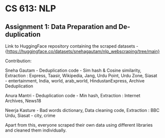 # CS 613: NLP
## Assignment 1: Data Preparation and De-duplication

Link to HuggingFace repository containing the scraped datasets - {https://huggingface.co/datasets/snehagautam/nlp_webscraping/tree/main}

Contribution:

Sneha Gautam - Deduplication code - Sim hash & Cosine similarity, 
Extraction : Express, Taasir, Wikipedia, Jang, Urdu Point, Urdu Zone, Siasat - entertainment, India, world, arab_world, HindustanExpress, Archive 
Deduplication

Anura Mantri - Deduplication code - Min hash, 
Extraction : Internet Archives, News18

Neerja Kasture - Bad words dictionary, Data cleaning code, 
Extraction : BBC Urdu, Siasat - city, crime

Apart from this, everyone scraped their own data using different libraries and cleaned them individually.

